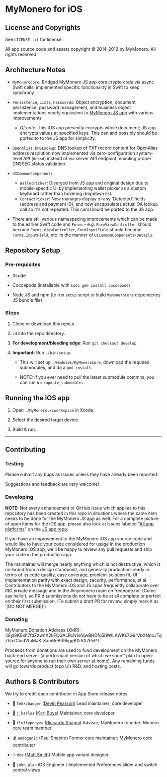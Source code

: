 # MyMonero for iOS

## License and Copyrights

See `LICENSE.txt` for license.

All app source code and assets copyright © 2014-2019 by MyMonero. All rights reserved.

## Architecture Notes

* `MyMoneroCore`: Bridged MyMonero JS app core crypto code via async Swift calls; implemented specific functionality in Swift to keep synchrony 

* `Persistence`, `Lists`, `Passwords`: Object encryption, document persistence, password management, and business object implementations nearly equivalent to [MyMonero JS app](https://github.com/mymonero/mymonero-app-js) with various improvements
	* *Of note:* This iOS app presently encrypts whole document; JS app encrypts values at specified keys. This can and possibly should be ported to to the JS app for simplicity.

* `OpenAlias`, `DNSLookup`: DNS lookup of TXT record content for OpenAlias address resolution now implemented via zero-configuration system-level API (`dnssd`) instead of via server API endpoint, enabling proper DNSSEC status validation

* `UICommonComponents`
	* `WalletPicker`: Diverged from JS app and original design due to mobile-specific UI by implementing wallet picker as a custom keyboard rather than hovering dropdown list.
	* `ContactPicker`: Now manages display of any 'Detected' fields (address and payment ID), and now encapsulates actual OA lookup call so it's not repeated. This can/should be ported to the JS app.

* There are still various namespacing improvements which can be made to the earlier Swift code and `Forms` - e.g. `FormViewController` should become `Forms.ViewController`, `FormInputField` should become `Forms.InputField`, etc. in the manner of `UICommonComponents/Details`.


## Repository Setup

### Pre-requisites

* Xcode

* Cocoapods (installable with `sudo gem install cocoapods`)

* Node.JS and npm (to run `setup` script to build `MyMoneroCore` dependency JS bundle file)

### Steps

1. Clone or download this repo.s

2. `cd` into the repo directory.

3. **For development/bleeding edge**: Run `git checkout develop`.

4. **Important:** Run `./bin/setup`. 
	* This will set up `./Modules/MyMoneroCore`, download the required submodules, and do a `pod install`.

	* NOTE: If you ever need to pull the latest submodule commits, you can run `bin/update_submodules`.

## Running the iOS app

1. Open `./MyMonero.xcworkspace` in Xcode.

2. Select the desired target device.

3. Build & run.



--------------

## Contributing

### Testing

Please submit any bugs as Issues unless they have already been reported.

Suggestions and feedback are very welcome!


### Developing

**NOTE:** Not every enhancement or GitHub issue which applies to this repository has been created in this repo in situations where the same item needs to be done for the MyMonero JS app as well. For a complete picture of open items for the iOS app, please also look at Issues labeled "[All app platforms](https://github.com/mymonero/mymonero-app-js/issues?q=is%3Aissue+is%3Aopen+label%3A%22all+app+platforms%22)" on the [JS app repo](https://github.com/mymonero/mymonero-app-js).

If you have an improvement to the MyMonero iOS app source code and would like to have your code considered for usage in the production MyMonero iOS app, we'll be happy to review any pull requests and ship your code in the production app. 

The maintainer will merge nearly anything which is not destructive, which is on-brand from a design standpoint, and generally production-ready in terms of its code quality, case coverage, problem-solution fit, UI implementation parity with exact design, security, performance, et al. Contributors to the MyMonero iOS and JS apps frequently collaborate over IRC private message and in the #mymonero room on freenode.net (Come say hello!), so PR'd submissions do not have to be at all complete or perfect on their first submission. (To submit a draft PR for review, simply mark it as '[DO NOT MERGE]')


### Donating

MyMonero Donation Address (XMR): 48yi8KBxh7fdZzwnX2kFCGALRcN1sNjwBHDfd5i9WLAWKs7G9rVbXNnbJTqZhhZCiudVtaMJKrXxmBeBR9kggBXr8X7PxPT

Proceeds from donations are used to fund development on the MyMonero back-end server (a performant version of which we soon™ plan to open-source for anyone to run their own server at home). Any remaining funds will go towards product (app UI) R&D, and hosting costs.


## Authors & Contributors

We try to credit each contributor in App Store release notes.

* 🍕 `Tekkzbadger` ([Devin Pearson](https://github.com/devinpearson)) Lead maintainer; core developer

* 💱 `j_karlos` ([Karl Buys](https://github.com/karlbuys)) Maintainer; core developer

* 🦄 `fluffyponyza` ([Riccardo Spagni](https://github.com/fluffypony)) Advisor; MyMonero founder; Monero core team member

* 🏂 `endogenic` ([Paul Shapiro](https://github.com/paulshapiro)) Former core maintainer; MyMonero core contributor

* 🔥 `mds` ([Matt Smith](http://mds.is)) Mobile app variant designer

* 👑 `john_alan` iOS Engineer / Implemented Preferences slider and switch control views 
